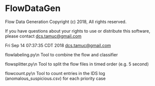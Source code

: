 # FlowDataGen

Flow Data Generation Copyright (c) 2018, All rights reserved.
 
If you have questions about your rights to use or distribute this
software, please contact dcs.tamuc@gmail.com
 
Fri Sep 14 07:37:35 CDT 2018
dcs.tamuc@gmail.com

flowlabeling.py\n
     Tool to combine the flow and classifier

flowsplitter.py\n
     Tool to split the flow files in timed order (e.g. 5 second)

flowcount.py\n
     Tool to count entries in the IDS log (anomalous_suspicious.csv) for each priority case

